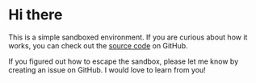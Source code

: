 # Hi there

This is a simple sandboxed environment. If you are curious about how it works, you can check out the [source code](https://github.com/lzm0/sandwich) on GitHub.

If you figured out how to escape the sandbox, please let me know by creating an issue on GitHub. I would love to learn from you!

